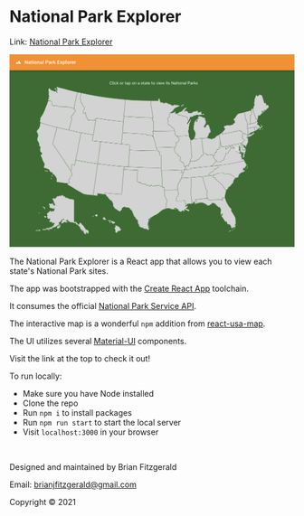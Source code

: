# National Park Explorer

Link: [National Park Explorer](https://national-park-explorer.vercel.app/)

![image](./public/npe-screenshot.png)

The National Park Explorer is a React app that allows you to view each state's National Park sites.

The app was bootstrapped with the [Create React App](https://github.com/facebook/create-react-app) toolchain.

It consumes the official [National Park Service API](https://www.nps.gov/subjects/developer/get-started.htm).

The interactive map is a wonderful `npm` addition from [react-usa-map](https://www.npmjs.com/package/react-usa-map).

The UI utilizes several [Material-UI](https://material-ui.com/) components.

Visit the link at the top to check it out!

To run locally:

* Make sure you have Node installed
* Clone the repo
* Run `npm i` to install packages
* Run `npm run start` to start the local server
* Visit `localhost:3000` in your browser

&nbsp;

Designed and maintained by Brian Fitzgerald

Email: brianjfitzgerald@gmail.com

Copyright &#169; 2021
